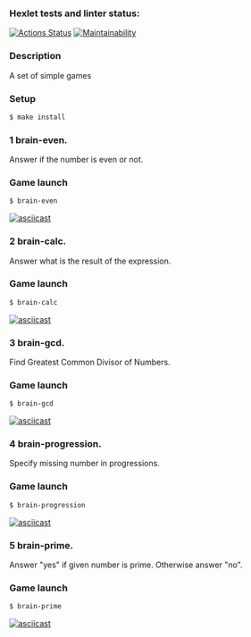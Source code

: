### Hexlet tests and linter status:
[![Actions Status](https://github.com/Semeikin-Kirill/python-project-49/workflows/hexlet-check/badge.svg)](https://github.com/Semeikin-Kirill/python-project-49/actions)
[![Maintainability](https://api.codeclimate.com/v1/badges/d28efb97c8185541e5ef/maintainability)](https://codeclimate.com/github/Semeikin-Kirill/python-project-49/maintainability)

### Description

A set of simple games

### Setup

```sh
$ make install
```

### 1 brain-even.

Answer if the number is even or not.

### Game launch

```sh
$ brain-even
```

[![asciicast](https://asciinema.org/a/385963.svg)](https://asciinema.org/a/385963)

### 2 brain-calc.

Answer what is the result of the expression.

### Game launch

```sh
$ brain-calc
```
[![asciicast](https://asciinema.org/a/386677.svg)](https://asciinema.org/a/386677)

### 3 brain-gcd.

Find Greatest Common Divisor of Numbers.

### Game launch

```sh
$ brain-gcd
```

[![asciicast](https://asciinema.org/a/386925.svg)](https://asciinema.org/a/386925)

### 4 brain-progression.

Specify missing number in progressions.

### Game launch

```sh
$ brain-progression
```

[![asciicast](https://asciinema.org/a/387083.svg)](https://asciinema.org/a/387083)

### 5 brain-prime.

Answer "yes" if given number is prime. Otherwise answer "no".

### Game launch

```sh
$ brain-prime
```

[![asciicast](https://asciinema.org/a/387117.svg)](https://asciinema.org/a/387117)
